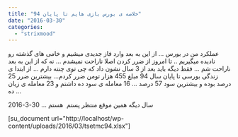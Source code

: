 ```yaml
---
title: "خلاصه ی بورس بازی هایم تا پایان 94"
date: "2016-03-30"
categories: 
  - "strixmood"
---
```


عملکرد من در بورس ... از این به بعد وارد فاز جدیدی میشیم و خامی های گذشته رو نادیده میگیریم .. تا امروز از ضرر کردن اصلا ناراحت نمیشدم ... نه که از این به بعد ناراحت شم ... فقط دیگه باید بعد از 3 سال نشون داد که چی توی چنته دارم ... از ابتدا ی زندگی بورسی تا پایان سال 94 مبلغ 455 هزار تومن ضرر کردم... بیشترین ضرر 25 درصد بوده و بیشترین سود 57 درصد ... 16 معامله ی سود ده داشتم و 23 معامله ی زیان ده ...

سال دیگه همین موقع منتظر پستم  هستم ... 30-3-2016

\[su\_document url="http://localhost/wp-content/uploads/2016/03/tsetmc94.xlsx"\]
